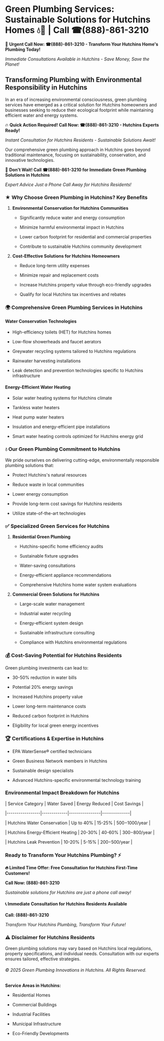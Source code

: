 # Green Plumbing Services: Sustainable Solutions for Hutchins Homes 💧🌿 | Call ☎(888)-861-3210

🚨 **Urgent Call Now: ☎(888)-861-3210 - Transform Your Hutchins Home's Plumbing Today!**
*Immediate Consultations Available in Hutchins - Save Money, Save the Planet!*

## Transforming Plumbing with Environmental Responsibility in Hutchins

In an era of increasing environmental consciousness, green plumbing services have emerged as a critical solution for Hutchins homeowners and businesses seeking to reduce their ecological footprint while maintaining efficient water and energy systems. 

🔥 **Quick Action Required! Call Now: ☎(888)-861-3210 - Hutchins Experts Ready!**
*Instant Consultation for Hutchins Residents - Sustainable Solutions Await!*

Our comprehensive green plumbing approach in Hutchins goes beyond traditional maintenance, focusing on sustainability, conservation, and innovative technologies.

🚨 **Don't Wait! Call ☎(888)-861-3210 for Immediate Green Plumbing Solutions in Hutchins**
*Expert Advice Just a Phone Call Away for Hutchins Residents!*

### ★ Why Choose Green Plumbing in Hutchins? Key Benefits

1. **Environmental Conservation for Hutchins Communities** 
   - Significantly reduce water and energy consumption
   - Minimize harmful environmental impact in Hutchins
   - Lower carbon footprint for residential and commercial properties
   - Contribute to sustainable Hutchins community development

2. **Cost-Effective Solutions for Hutchins Homeowners** 
   - Reduce long-term utility expenses
   - Minimize repair and replacement costs
   - Increase Hutchins property value through eco-friendly upgrades
   - Qualify for local Hutchins tax incentives and rebates

### 🌍 Comprehensive Green Plumbing Services in Hutchins

#### Water Conservation Technologies
- High-efficiency toilets (HET) for Hutchins homes
- Low-flow showerheads and faucet aerators
- Greywater recycling systems tailored to Hutchins regulations
- Rainwater harvesting installations
- Leak detection and prevention technologies specific to Hutchins infrastructure

#### Energy-Efficient Water Heating
- Solar water heating systems for Hutchins climate
- Tankless water heaters
- Heat pump water heaters
- Insulation and energy-efficient pipe installations
- Smart water heating controls optimized for Hutchins energy grid

### 💧 Our Green Plumbing Commitment to Hutchins

We pride ourselves on delivering cutting-edge, environmentally responsible plumbing solutions that:
- Protect Hutchins's natural resources
- Reduce waste in local communities
- Lower energy consumption
- Provide long-term cost savings for Hutchins residents
- Utilize state-of-the-art technologies

### ✅ Specialized Green Services for Hutchins

1. **Residential Green Plumbing**
   - Hutchins-specific home efficiency audits
   - Sustainable fixture upgrades
   - Water-saving consultations
   - Energy-efficient appliance recommendations
   - Comprehensive Hutchins home water system evaluations

2. **Commercial Green Solutions for Hutchins**
   - Large-scale water management
   - Industrial water recycling
   - Energy-efficient system design
   - Sustainable infrastructure consulting
   - Compliance with Hutchins environmental regulations

### 💰 Cost-Saving Potential for Hutchins Residents

Green plumbing investments can lead to:
- 30-50% reduction in water bills
- Potential 20% energy savings
- Increased Hutchins property value
- Lower long-term maintenance costs
- Reduced carbon footprint in Hutchins
- Eligibility for local green energy incentives

### 🏆 Certifications & Expertise in Hutchins

- EPA WaterSense® certified technicians
- Green Business Network members in Hutchins
- Sustainable design specialists
- Advanced Hutchins-specific environmental technology training

### Environmental Impact Breakdown for Hutchins

| Service Category | Water Saved | Energy Reduced | Cost Savings |
|-----------------|-------------|----------------|--------------|
| Hutchins Water Conservation | Up to 40% | 15-25% | $500-$1000/year |
| Hutchins Energy-Efficient Heating | 20-30% | 40-60% | $300-$800/year |
| Hutchins Leak Prevention | 10-20% | 5-15% | $200-$500/year |

### Ready to Transform Your Hutchins Plumbing? ⚡

**🔥 Limited Time Offer: Free Consultation for Hutchins First-Time Customers!**

**Call Now: (888)-861-3210**
*Sustainable solutions for Hutchins are just a phone call away!*

#### 📞 Immediate Consultation for Hutchins Residents Available

**Call: (888)-861-3210**
*Transform Your Hutchins Plumbing, Transform Your Future!*

### ⚠️ Disclaimer for Hutchins Residents

Green plumbing solutions may vary based on Hutchins local regulations, property specifications, and individual needs. Consultation with our experts ensures tailored, effective strategies.

###### © 2025 Green Plumbing Innovations in Hutchins. All Rights Reserved.

**Service Areas in Hutchins:** 
- Residential Homes
- Commercial Buildings
- Industrial Facilities
- Municipal Infrastructure
- Eco-Friendly Developments